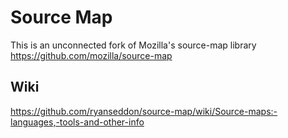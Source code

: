 # Source Map

This is an unconnected fork of Mozilla's source-map library https://github.com/mozilla/source-map

## Wiki

https://github.com/ryanseddon/source-map/wiki/Source-maps:-languages,-tools-and-other-info
